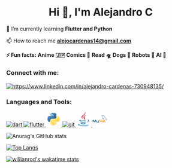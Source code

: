 <h1 align="center">Hi 👋, I'm Alejandro C</h1>

🔭  I’m currently learning **Flutter and Python**

📫  How to reach me **alejocardenas14@gmail.com**

**⚡ Fun facts:** 
**Anime 🇯🇵** 
**Comics 🎯**
**Read 🛸**
**Dogs 🐶**
**Robots 🤖**
**AI 👾**


<h3 align="left">Connect with me:</h3>
<p align="left">
<a href="https://www.linkedin.com/in/alejandro-cardenas-730948135/" target="blank"><img align="center" src="https://raw.githubusercontent.com/rahuldkjain/github-profile-readme-generator/master/src/images/icons/Social/linked-in-alt.svg" alt="https://www.linkedin.com/in/alejandro-cardenas-730948135/" height="30" width="40" /></a>
</p>



<h3 align="left">Languages and Tools:</h3>
<p align="left"> <a href="https://dart.dev" target="_blank"> <img src="https://www.vectorlogo.zone/logos/dartlang/dartlang-icon.svg" alt="dart" width="40" height="40"/> </a> <a href="https://flutter.dev" target="_blank"> <img src="https://www.vectorlogo.zone/logos/flutterio/flutterio-icon.svg" alt="flutter" width="40" height="40"/> </a> <a href="https://www.python.org" target="_blank"> <img src="https://raw.githubusercontent.com/devicons/devicon/master/icons/python/python-original.svg" alt="python" width="40" height="40"/> </a>  <a href="https://git-scm.com/" target="_blank"> <img src="https://www.vectorlogo.zone/logos/git-scm/git-scm-icon.svg" alt="git" width="40" height="40"/> </a> <a href="https://www.java.com" target="_blank"> <img src="https://raw.githubusercontent.com/devicons/devicon/master/icons/java/java-original.svg" alt="java" width="40" height="40"/> </a> <a href="https://www.mysql.com/" target="_blank"> <img src="https://raw.githubusercontent.com/devicons/devicon/master/icons/mysql/mysql-original-wordmark.svg" alt="mysql" width="40" height="40"/> </a> </p>

![Anurag's GitHub stats](https://github-readme-stats.vercel.app/api?username=AlejandroCardenas13&show_icons=true&theme=dark)

[![Top Langs](https://github-readme-stats.vercel.app/api/top-langs/?username=AlejandroCardenas13&theme=dark)](https://github.com/anuraghazra/github-readme-stats)

[![willianrod's wakatime stats](https://github-readme-stats.vercel.app/api/wakatime?username=alejandrocardenas13&theme=dark)](https://github.com/anuraghazra/github-readme-stats)
